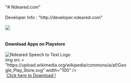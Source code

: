 <html>
<head>
<style>
* {
  box-sizing: border-box;
}

.column {
  float: left;
  width: 33.33%;
  padding: 5px;
}

/* Clearfix (clear floats) */
.row::after {
  content: "";
  clear: both;
  display: table;
}
</style>
</head>
"# Ndeared.com"<br><br>
Developer Info : "http://developer.ndeared.com"<br><br>
<img src = "http://developer.ndeared.com/devinfo_screenshot.png" /><br><br>
<h4>Download Apps on Playstore</h4>
<div class="row">
  <div class="column">
    <img src="http://developer.ndeared.com/ndeared_speechtotext_logo.png" alt="Ndeared Speech to Text Logo" />
  </div>
  <div class="column">
    img src = "https://upload.wikimedia.org/wikipedia/commons/a/af/Google_Play_Store.svg" width="100" />
  </div>
</div>
&nbsp;<a href="https://play.google.com/store/apps/details?id=com.Ndeared.Inc&hl=en">Click here to Download !</a>
